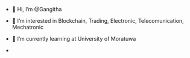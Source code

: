 - 👋 Hi, I’m @Gangitha
- 👀 I’m interested in Blockchain, Trading, Electronic, Telecomunication, Mechatronic
- 🌱 I’m currently learning at University of Moratuwa

-
<!---
Gangitha/Gangitha is a ✨ special ✨ repository because its `README.md` (this file) appears on your GitHub profile.
You can click the Preview link to take a look at your changes.
--->
